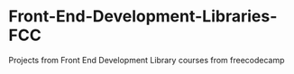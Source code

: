 # Front-End-Development-Libraries-FCC
Projects from Front End Development Library courses from freecodecamp

